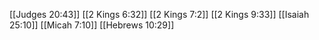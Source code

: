 [[Judges 20:43]]
[[2 Kings 6:32]]
[[2 Kings 7:2]]
[[2 Kings 9:33]]
[[Isaiah 25:10]]
[[Micah 7:10]]
[[Hebrews 10:29]]

